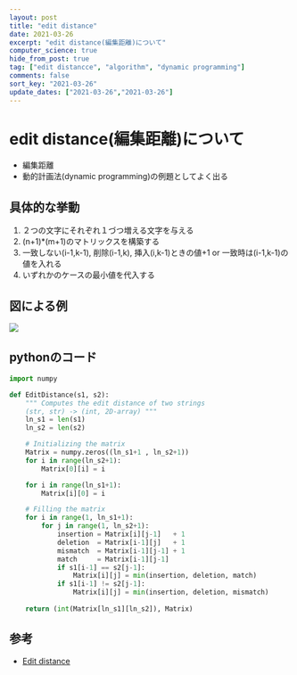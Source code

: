 ```yaml
---
layout: post
title: "edit distance"
date: 2021-03-26
excerpt: "edit distance(編集距離)について"
computer_science: true
hide_from_post: true
tag: ["edit distancce", "algorithm", "dynamic programming"]
comments: false
sort_key: "2021-03-26"
update_dates: ["2021-03-26","2021-03-26"]
---
```


# edit distance(編集距離)について
 - 編集距離
 - 動的計画法(dynamic programming)の例題としてよく出る

## 具体的な挙動
 1. ２つの文字にそれぞれ１づつ増える文字を与える
 2. (n+1)*(m+1)のマトリックスを構築する
 3. 一致しない(i-1,k-1), 削除(i-1,k), 挿入(i,k-1)ときの値+1 or 一致時は(i-1,k-1)の値を入れる
 4. いずれかのケースの最小値を代入する

## 図による例
<div>
  <img src="https://user-images.githubusercontent.com/4949982/112608691-f943b980-8e5d-11eb-928e-f16c0b89d588.png">
</div>

## pythonのコード

```python
import numpy 

def EditDistance(s1, s2):
    """ Computes the edit distance of two strings
    (str, str) -> (int, 2D-array) """
    ln_s1 = len(s1)
    ln_s2 = len(s2)

    # Initializing the matrix
    Matrix = numpy.zeros((ln_s1+1 , ln_s2+1))
    for i in range(ln_s2+1):
        Matrix[0][i] = i

    for i in range(ln_s1+1):
        Matrix[i][0] = i

    # Filling the matrix
    for i in range(1, ln_s1+1):
        for j in range(1, ln_s2+1):
            insertion = Matrix[i][j-1]   + 1
            deletion  = Matrix[i-1][j]   + 1
            mismatch  = Matrix[i-1][j-1] + 1
            match     = Matrix[i-1][j-1]
            if s1[i-1] == s2[j-1]:
                Matrix[i][j] = min(insertion, deletion, match)
            if s1[i-1] != s2[j-1]:
                Matrix[i][j] = min(insertion, deletion, mismatch)
    
    return (int(Matrix[ln_s1][ln_s2]), Matrix)
```

## 参考
 - [Edit distance](https://en.wikipedia.org/wiki/Edit_distance)
